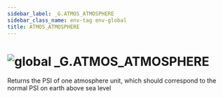 ```yaml
---
sidebar_label: _G.ATMOS_ATMOSPHERE
sidebar_class_name: env-tag env-global
title: ATMOS_ATMOSPHERE
---
```


# <img src='/img/wiki/global.png' alt='global' data-tag='env-tag' /> **_G**.ATMOS_ATMOSPHERE
Returns the PSI of one atmosphere unit, which should correspond to the normal PSI on earth above sea level<br/>

